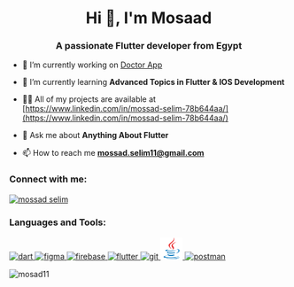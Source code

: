 <h1 align="center">Hi 👋, I'm Mosaad</h1>
<h3 align="center">A passionate Flutter developer from Egypt</h3>

- 🔭 I’m currently working on [Doctor App](https://github.com/Mosad11/doctor_app)

- 🌱 I’m currently learning **Advanced Topics in Flutter & IOS Development**

- 👨‍💻 All of my projects are available at [https://www.linkedin.com/in/mossad-selim-78b644aa/](https://www.linkedin.com/in/mossad-selim-78b644aa/)

- 💬 Ask me about **Anything About Flutter**

- 📫 How to reach me **mossad.selim11@gmail.com**

<h3 align="left">Connect with me:</h3>
<p align="left">
<a href="https://linkedin.com/in/mossad selim" target="blank"><img align="center" src="https://raw.githubusercontent.com/rahuldkjain/github-profile-readme-generator/master/src/images/icons/Social/linked-in-alt.svg" alt="mossad selim" height="30" width="40" /></a>
</p>

<h3 align="left">Languages and Tools:</h3>
<p align="left"> <a href="https://dart.dev" target="_blank" rel="noreferrer"> <img src="https://www.vectorlogo.zone/logos/dartlang/dartlang-icon.svg" alt="dart" width="40" height="40"/> </a> <a href="https://www.figma.com/" target="_blank" rel="noreferrer"> <img src="https://www.vectorlogo.zone/logos/figma/figma-icon.svg" alt="figma" width="40" height="40"/> </a> <a href="https://firebase.google.com/" target="_blank" rel="noreferrer"> <img src="https://www.vectorlogo.zone/logos/firebase/firebase-icon.svg" alt="firebase" width="40" height="40"/> </a> <a href="https://flutter.dev" target="_blank" rel="noreferrer"> <img src="https://www.vectorlogo.zone/logos/flutterio/flutterio-icon.svg" alt="flutter" width="40" height="40"/> </a> <a href="https://git-scm.com/" target="_blank" rel="noreferrer"> <img src="https://www.vectorlogo.zone/logos/git-scm/git-scm-icon.svg" alt="git" width="40" height="40"/> </a> <a href="https://www.java.com" target="_blank" rel="noreferrer"> <img src="https://raw.githubusercontent.com/devicons/devicon/master/icons/java/java-original.svg" alt="java" width="40" height="40"/> </a> <a href="https://postman.com" target="_blank" rel="noreferrer"> <img src="https://www.vectorlogo.zone/logos/getpostman/getpostman-icon.svg" alt="postman" width="40" height="40"/> </a> </p>

<p><img align="center" src="https://github-readme-stats.vercel.app/api/top-langs?username=mosad11&show_icons=true&locale=en&layout=compact" alt="mosad11" /></p>
